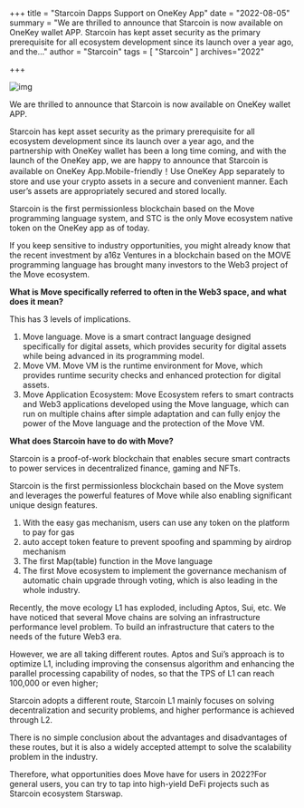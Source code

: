 +++
title = "Starcoin Dapps Support on OneKey App"
date = "2022-08-05"
summary = "We are thrilled to announce that Starcoin is now available on OneKey wallet APP. Starcoin has kept asset security as the primary prerequisite for all ecosystem development since its launch over a year ago, and the..."
author = "Starcoin"
tags = [
    "Starcoin"
]
archives="2022"

+++

![img](/images/hackathon/dapps1.png)

We are thrilled to announce that Starcoin is now available on OneKey wallet APP.

Starcoin has kept asset security as the primary prerequisite for all ecosystem development since its launch over a year ago, and the partnership with OneKey wallet has been a long time coming, and with the launch of the OneKey app, we are happy to announce that Starcoin is available on OneKey App.Mobile-friendly！Use OneKey App separately to store and use your crypto assets in a secure and convenient manner. Each user’s assets are appropriately secured and stored locally.

Starcoin is the first permissionless blockchain based on the Move programming language system, and STC is the only Move ecosystem native token on the OneKey app as of today.

If you keep sensitive to industry opportunities, you might already know that the recent investment by a16z Ventures in a blockchain based on the MOVE programming language has brought many investors to the Web3 project of the Move ecosystem.

**What is Move specifically referred to often in the Web3 space, and what does it mean?**

This has 3 levels of implications.

1. Move language. Move is a smart contract language designed specifically for digital assets, which provides security for digital assets while being advanced in its programming model.
2. Move VM. Move VM is the runtime environment for Move, which provides runtime security checks and enhanced protection for digital assets.
3. Move Application Ecosystem: Move Ecosystem refers to smart contracts and Web3 applications developed using the Move language, which can run on multiple chains after simple adaptation and can fully enjoy the power of the Move language and the protection of the Move VM.

**What does Starcoin have to do with Move?**

Starcoin is a proof-of-work blockchain that enables secure smart contracts to power services in decentralized finance, gaming and NFTs.

Starcoin is the first permissionless blockchain based on the Move system and leverages the powerful features of Move while also enabling significant unique design features.

1. With the easy gas mechanism, users can use any token on the platform to pay for gas
2. auto accept token feature to prevent spoofing and spamming by airdrop mechanism
3. The first Map(table) function in the Move language
4. The first Move ecosystem to implement the governance mechanism of automatic chain upgrade through voting, which is also leading in the whole industry.

Recently, the move ecology L1 has exploded, including Aptos, Sui, etc. We have noticed that several Move chains are solving an infrastructure performance level problem. To build an infrastructure that caters to the needs of the future Web3 era.

However, we are all taking different routes. Aptos and Sui’s approach is to optimize L1, including improving the consensus algorithm and enhancing the parallel processing capability of nodes, so that the TPS of L1 can reach 100,000 or even higher;

Starcoin adopts a different route, Starcoin L1 mainly focuses on solving decentralization and security problems, and higher performance is achieved through L2.

There is no simple conclusion about the advantages and disadvantages of these routes, but it is also a widely accepted attempt to solve the scalability problem in the industry.

Therefore, what opportunities does Move have for users in 2022?For general users, you can try to tap into high-yield DeFi projects such as Starcoin ecosystem Starswap.